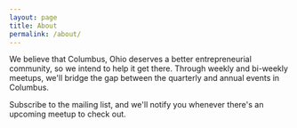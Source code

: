 ```yaml
---
layout: page
title: About
permalink: /about/
---
```


We believe that Columbus, Ohio deserves a better entrepreneurial community, so we intend to help it get there.  Through weekly and bi-weekly meetups, we'll bridge the gap between the quarterly and annual events in Columbus.

Subscribe to the mailing list, and we'll notify you whenever there's an upcoming meetup to check out.
